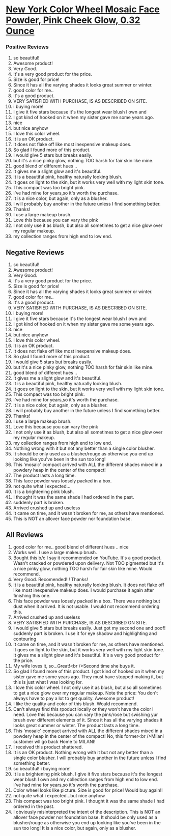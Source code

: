 # [New York Color Wheel Mosaic Face Powder, Pink Cheek Glow, 0.32 Ounce](https://products.checkmycream.com/products/New-York-Color-Wheel-Mosaic-Face-Powder-Pink-Cheek-Glow-0.32-Ounce.html)

### Positive Reviews

<ol>
      <li>so beautiful!</li>
      <li>Awesome product!</li>
      <li>Very Good.</li>
      <li>It&#x27;s a very good product for the price.</li>
      <li>Size is good for price!</li>
      <li>Since it has all the varying shades it looks great summer or winter.  </li>
      <li>good color for me..  </li>
      <li>It&#x27;s a good product.</li>
      <li>VERY SATISFIED WITH PURCHASE, IS AS DESCRIBED ON SITE.</li>
      <li>i buying more!</li>
      <li>I give it five stars because it&#x27;s the longest wear blush I own and</li>
      <li>I got kind of hooked on it when my sister gave me some years ago.  </li>
      <li>nice</li>
      <li>but nice anyhow</li>
      <li>I love this color wheel.</li>
      <li>It is an OK product.  </li>
      <li>It does not flake off like most inexpensive makeup does.</li>
      <li>So glad I found more of this product.  </li>
      <li>I would give 5 stars but breaks easily.  </li>
      <li>but it&#x27;s a nice pinky glow, nothing TOO harsh for fair skin like mine.</li>
      <li>good blend of different hues ..</li>
      <li>It gives me a slight glow and it&#x27;s beautiful.</li>
      <li>It is a beautiful pink, healthy naturally looking blush.</li>
      <li>It goes on light to the skin, but it works very well with my light skin tone.</li>
      <li>This compact was too bright pink.</li>
      <li>I&#x27;ve had mine for years,so it&#x27;s worth the purchase.</li>
      <li>It is a nice color, but again, only as a blusher.</li>
      <li>I will probably buy another in the future unless I find something better.</li>
      <li>Thanks!</li>
      <li>I use a large makeup brush.</li>
      <li>Love this because you can vary the pink</li>
      <li>I not only use it as blush, but also all sometimes to get a nice glow over my regular makeup.</li>
      <li>my collection ranges from high end to low end.</li>
</ol>


<h2>Negative Reviews</h2>
<ol>
<li> so beautiful!</li>
<li> Awesome product!</li>
<li> Very Good.</li>
<li> It&#x27;s a very good product for the price.</li>
<li> Size is good for price!</li>
<li> Since it has all the varying shades it looks great summer or winter.  </li>
<li> good color for me..  </li>
<li> It&#x27;s a good product.</li>
<li> VERY SATISFIED WITH PURCHASE, IS AS DESCRIBED ON SITE.</li>
<li> i buying more!</li>
<li> I give it five stars because it&#x27;s the longest wear blush I own and</li>
<li> I got kind of hooked on it when my sister gave me some years ago.  </li>
<li> nice</li>
<li> but nice anyhow</li>
<li> I love this color wheel.</li>
<li> It is an OK product.  </li>
<li> It does not flake off like most inexpensive makeup does.</li>
<li> So glad I found more of this product.  </li>
<li> I would give 5 stars but breaks easily.  </li>
<li> but it&#x27;s a nice pinky glow, nothing TOO harsh for fair skin like mine.</li>
<li> good blend of different hues ..</li>
<li> It gives me a slight glow and it&#x27;s beautiful.</li>
<li> It is a beautiful pink, healthy naturally looking blush.</li>
<li> It goes on light to the skin, but it works very well with my light skin tone.</li>
<li> This compact was too bright pink.</li>
<li> I&#x27;ve had mine for years,so it&#x27;s worth the purchase.</li>
<li> It is a nice color, but again, only as a blusher.</li>
<li> I will probably buy another in the future unless I find something better.</li>
<li> Thanks!</li>
<li> I use a large makeup brush.</li>
<li> Love this because you can vary the pink</li>
<li> I not only use it as blush, but also all sometimes to get a nice glow over my regular makeup.</li>
<li> my collection ranges from high end to low end.</li>
<li> Nothing wrong with it but not any better than a single color blusher.  </li>
<li> It should be only used as a blusher/rouge as otherwise you end up looking like you&#x27;ve been in the sun too long!</li>
<li> This &#x27;mosaic&#x27;  compact arrived with ALL the different shades mixed in a powdery  heap in the center of the compact!</li>
<li> The product lasts a long time.</li>
<li> This face powder was loosely packed in a box.</li>
<li> not quite what i expected...</li>
<li> It is a brightening pink blush.</li>
<li> I thought it was the same shade I had ordered in the past.</li>
<li> suddenly part is broken.  </li>
<li> Arrived crushed up and useless</li>
<li> It came on time, and it wasn&#x27;t broken for me, as others have mentioned.</li>
<li> This is NOT an allover face powder nor foundation base.</li>
</ol>

<h2>All Reviews</h2>

<ol>
    <li> good color for me..  good blend of different hues .. nice</li>
    <li> Works well. I use a large makeup brush.</li>
    <li> Bought this b/c I say it recommended on YouTube. It&#x27;s a good product. Wasn&#x27;t cracked or powdered upon delivery. Not TOO pigmented but it&#x27;s a nice pinky glow, nothing TOO harsh for fair skin like mine. Would recommend.</li>
    <li> Very Good. Recomended!!! Thanks!</li>
    <li> It is a beautiful pink, healthy naturally looking blush. It does not flake off like most inexpensive makeup does. I would purchase it again after finishing this one.</li>
    <li> This face powder was loosely packed in a box. There was nothing but dust when it arrived. It is not usable. I would not recommend ordering this.</li>
    <li> Arrived crushed up and useless</li>
    <li> VERY SATISFIED WITH PURCHASE, IS AS DESCRIBED ON SITE.</li>
    <li> I would give 5 stars but breaks easily.  Just got my second one and poof! suddenly part is broken.  I use it for eye shadow and highlighting and contouring</li>
    <li> It came on time, and it wasn&#x27;t broken for me, as others have mentioned. It goes on light to the skin, but it works very well with my light skin tone. It gives me a slight glow and it&#x27;s beautiful. It&#x27;s a very good product for the price.</li>
    <li> My wife loves it, so...Great!&lt;br /&gt;Second time she buys it.</li>
    <li> So glad I found more of this product.  I got kind of hooked on it when my sister gave me some years ago.  They must have stopped making it, but this is just what I was looking for.</li>
    <li> I love this color wheel. I not only use it as blush, but also all sometimes to get a nice glow over my regular makeup. Note the price: You don&#x27;t always have to pay a lot to get quality. Awesome product!</li>
    <li> I like the quality and color of this blush. Would recommend.</li>
    <li> Can&#x27;t always find this rpoduct locally or they won&#x27;t have the color I need.  Love this because you can vary the pink/rose but swishing yur brush over different elements of it.  Since it has all the varying shades it looks great summer or winter.  The product lasts a long time.</li>
    <li> This &#x27;mosaic&#x27;  compact arrived with ALL the different shades mixed in a powdery  heap in the center of the compact! No, this former&lt;br /&gt;Milani customer wll go back Home to MILANI!</li>
    <li> I received this product shattered.</li>
    <li> It is an OK product.  Nothing wrong with it but not any better than a single color blusher.  I will probably buy another in the future unless I find something better.</li>
    <li> so beautiful! i buying more!</li>
    <li> It is a brightening pink blush. I give it five stars because it&#x27;s the longest wear blush I own and my collection ranges from high end to low end. I&#x27;ve had mine for years,so it&#x27;s worth the purchase.</li>
    <li> Color wheel looks like picture. Size is good for price! Would buy again!!</li>
    <li> not quite what i expected...but nice anyhow</li>
    <li> This compact was too bright pink. I thought it was the same shade I had ordered in the past.</li>
    <li> I obviously misinterpreted the intent of the description. This is NOT an allover face powder nor foundation base. It should be only used as a blusher/rouge as otherwise you end up looking like you&#x27;ve been in the sun too long! It is a nice color, but again, only as a blusher.</li>
</ol>




